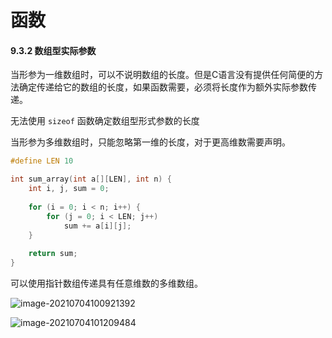 # 函数

#### 9.3.2 数组型实际参数

当形参为一维数组时，可以不说明数组的长度。但是C语言没有提供任何简便的方法确定传递给它的数组的长度，如果函数需要，必须将长度作为额外实际参数传递。

无法使用 `sizeof` 函数确定数组型形式参数的长度

当形参为多维数组时，只能忽略第一维的长度，对于更高维数需要声明。

```c
#define LEN 10

int sum_array(int a[][LEN], int n) {
    int i, j, sum = 0;
    
    for (i = 0; i < n; i++) {
        for (j = 0; i < LEN; j++)
            sum += a[i][j];
    }
    
    return sum;
}
```

可以使用指针数组传递具有任意维数的多维数组。

![image-20210704100921392](/home/bestmeliubin/.config/Typora/typora-user-images/image-20210704100921392.png)

![image-20210704101209484](/home/bestmeliubin/.config/Typora/typora-user-images/image-20210704101209484.png)

